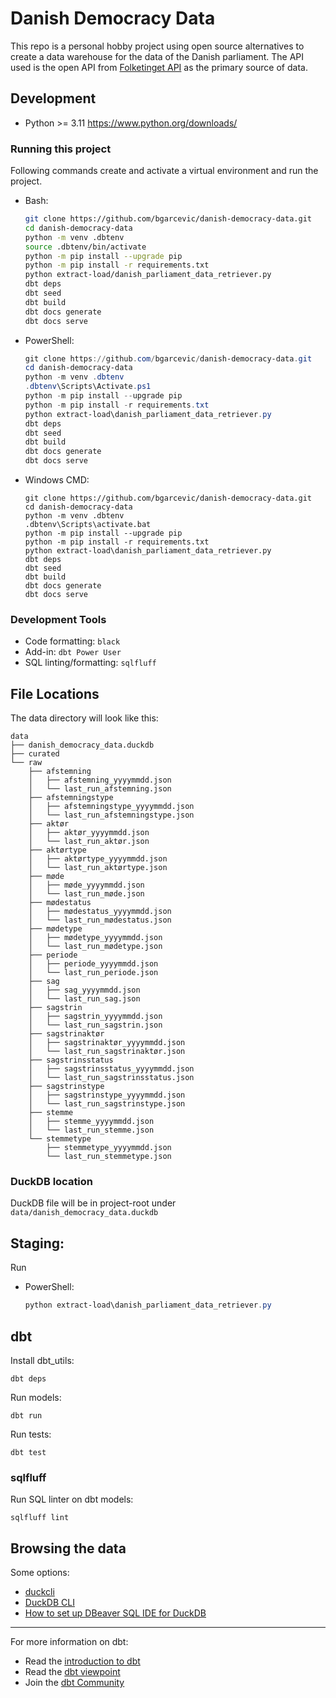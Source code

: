 # Danish Democracy Data

This repo is a personal hobby project using open source alternatives to create a data warehouse for the data of the Danish parliament. 
The API used is the open API from [Folketinget API](https://oda.ft.dk/Home/WebApi) as the primary source of data.

## Development

* Python >= 3.11 https://www.python.org/downloads/

### Running this project

Following commands create and activate a virtual environment and run the project.

* Bash:
    ```bash
    git clone https://github.com/bgarcevic/danish-democracy-data.git
    cd danish-democracy-data
    python -m venv .dbtenv
    source .dbtenv/bin/activate
    python -m pip install --upgrade pip
    python -m pip install -r requirements.txt
    python extract-load/danish_parliament_data_retriever.py
    dbt deps
    dbt seed
    dbt build
    dbt docs generate
    dbt docs serve
    ```
* PowerShell:
    ```powershell
    git clone https://github.com/bgarcevic/danish-democracy-data.git
    cd danish-democracy-data
    python -m venv .dbtenv
    .dbtenv\Scripts\Activate.ps1
    python -m pip install --upgrade pip
    python -m pip install -r requirements.txt
    python extract-load\danish_parliament_data_retriever.py
    dbt deps
    dbt seed
    dbt build
    dbt docs generate
    dbt docs serve
    ```
* Windows CMD:
    ```
    git clone https://github.com/bgarcevic/danish-democracy-data.git
    cd danish-democracy-data
    python -m venv .dbtenv
    .dbtenv\Scripts\activate.bat
    python -m pip install --upgrade pip
    python -m pip install -r requirements.txt
    python extract-load\danish_parliament_data_retriever.py
    dbt deps
    dbt seed
    dbt build
    dbt docs generate
    dbt docs serve
    ```

### Development Tools

* Code formatting: `black`
* Add-in: `dbt Power User`
* SQL linting/formatting: `sqlfluff`

## File Locations

The data directory will look like this:
```
data
├── danish_democracy_data.duckdb
├── curated
└── raw
    ├── afstemning
    │   ├── afstemning_yyyymmdd.json
    │   └── last_run_afstemning.json
    ├── afstemningstype
    │   ├── afstemningstype_yyyymmdd.json
    │   └── last_run_afstemningstype.json
    ├── aktør
    │   ├── aktør_yyyymmdd.json
    │   └── last_run_aktør.json
    ├── aktørtype
    │   ├── aktørtype_yyyymmdd.json
    │   └── last_run_aktørtype.json
    ├── møde
    │   ├── møde_yyyymmdd.json
    │   └── last_run_møde.json
    ├── mødestatus
    │   ├── mødestatus_yyyymmdd.json
    │   └── last_run_mødestatus.json
    ├── mødetype
    │   ├── mødetype_yyyymmdd.json
    │   └── last_run_mødetype.json
    ├── periode
    │   ├── periode_yyyymmdd.json
    │   └── last_run_periode.json
    ├── sag
    │   ├── sag_yyyymmdd.json
    │   └── last_run_sag.json
    ├── sagstrin
    │   ├── sagstrin_yyyymmdd.json
    │   └── last_run_sagstrin.json
    ├── sagstrinaktør
    │   ├── sagstrinaktør_yyyymmdd.json
    │   └── last_run_sagstrinaktør.json
    ├── sagstrinsstatus
    │   ├── sagstrinsstatus_yyyymmdd.json
    │   └── last_run_sagstrinsstatus.json
    ├── sagstrinstype
    │   ├── sagstrinstype_yyyymmdd.json
    │   └── last_run_sagstrinstype.json
    ├── stemme
    │   ├── stemme_yyyymmdd.json
    │   └── last_run_stemme.json
    └── stemmetype
        ├── stemmetype_yyyymmdd.json
        └── last_run_stemmetype.json
```

### DuckDB location

DuckDB file will be in project-root under `data/danish_democracy_data.duckdb`

## Staging:

Run 

* PowerShell:
    ```powershell
    python extract-load\danish_parliament_data_retriever.py
    ```

## dbt

Install dbt_utils:
```
dbt deps
```

Run models:
```
dbt run
```

Run tests:
```
dbt test
```

### sqlfluff

Run SQL linter on dbt models:
```
sqlfluff lint
```

## Browsing the data
Some options:
- [duckcli](https://pypi.org/project/duckcli/)
- [DuckDB CLI](https://duckdb.org/docs/installation/?environment=cli)
- [How to set up DBeaver SQL IDE for DuckDB](https://duckdb.org/docs/guides/sql_editors/dbeaver)

---
For more information on dbt:
- Read the [introduction to dbt](https://docs.getdbt.com/docs/introduction)
- Read the [dbt viewpoint](https://docs.getdbt.com/docs/about/viewpoint)
- Join the [dbt Community](http://community.getdbt.com/)
